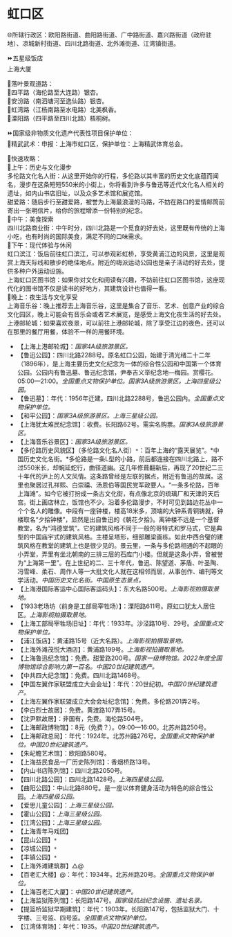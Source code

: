 # 虹口区  
🌐所辖行政区：欧阳路街道、曲阳路街道、广中路街道、嘉兴路街道（政府驻地）、凉城新村街道、四川北路街道、北外滩街道、江湾镇街道。  

⏩五星级饭店  
上海大厦  

🧭落叶景观道路：  
🔸四平路（海伦路至大连路）银杏。  
🔸安汾路（南泗塘河至逸仙路）银杏。  
🔸虹湾路（江杨南路至水电路）北美枫香。  
🔸溧阳路（四平路至四川北路）梧桐树。  

⏩国家级非物质文化遗产代表性项目保护单位：  
🔸精武武术：申报：上海市虹口区，保护单位：上海精武体育总会。  

🧭快速攻略：  
🔸上午：历史与文化漫步  
多伦路文化名人街：从这里开始你的行程，多伦路以其丰富的历史文化底蕴而闻名，漫步在这条短短550米的小街上，你将看到许多与鲁迅等近代文化名人相关的遗址，如内山书店旧址，以及众多艺术馆和展览馆。  
甜爱路：随后步行至甜爱路，被誉为上海最浪漫的马路，不妨在路口的爱情邮筒前寄出一张明信片，给你的旅程增添一份特别的纪念。  
🔸中午：美食探索  
四川北路商业街：中午时分，四川北路是一个觅食的好去处，这里既有传统的上海小吃，也有时尚的国际美食，满足不同的口味需求。  
🔸下午：现代体验与休闲  
虹口滨江：饭后前往虹口滨江，可以参观彩虹桥，享受黄浦江边的风景，这里是观赏上海天际线和散步的绝佳地点。附近的嗨派运动公园也是亲子活动的好去处，提供多种户外运动设施。  
上海虹口区图书馆：如果你对文化和阅读有兴趣，不妨前往虹口区图书馆，这座现代化的图书馆不仅是读书的好地方，其建筑设计也值得一看。  
🔸晚上：夜生活与文化享受  
上海音乐谷：晚上推荐去上海音乐谷，这里是集合了音乐、艺术、创意产业的综合文化园区，晚上可能会有音乐会或者艺术展览，是感受上海文化夜生活的好去处。  
上港邮轮城：如果喜欢夜景，可以前往上港邮轮城，除了享受江边的夜色，还可以在那里的餐厅用餐，体验不一样的用餐环境。  

* 【上海上港邮轮城】：*国家4A级旅游景区。*  
* 【鲁迅公园】：四川北路2288号。原名虹口公园，始建于清光绪二十二年（1896年），是上海主要历史文化纪念为一体的综合性公园和中国第一个体育公园。公园内有鲁迅墓、鲁迅纪念馆，尹奉吉义举纪念地—梅园。赏樱花。05:00—21:00。*全国重点文物保护单位。国家3A级旅游景区。上海四星级公园。*  
* 【鲁迅墓】：年代：1956年迁建。四川北路2288号，鲁迅公园内。*全国重点文物保护单位。*  
* 【和平公园】：*国家3A级旅游景区。上海三星级公园。*  
* 【上海犹太难民纪念馆】：收费。长阳路62号。需实名购票。*国家3A级旅游景区。*  
* 【上海音乐谷景区】：*国家3A级旅游景区。*  
* 【多伦路历史风貌区】（多伦路文化名人街）`*`：百年上海的“露天展览”。*中国历史文化名街。*多伦路是一条L型的小路，前后都连接在四川北路上，路不过550米长，却蜿延蛇行，曲径道幽。这几年修葺翻新后，再现了20世纪二三十年代的沪上的人文风情。这条路曾经是左联的据点，附近有鲁迅的故居。这里也聚居过孔祥熙、白崇禧、汤恩伯等国民党军政要人。“一条多伦路，百年上海滩”。如今它被打扮成一条古文化街，有点像北京的琉璃厂和天津的天后宫。街上画店林立，饭馆也不少。沿着多伦路漫步，不时可见到路边花丛中一个个名人的雕像。中段有一座钟楼，楼高18米多，顶端的大钟系青铜铸就，钟楼取名“夕拾钟楼”，显然是出自鲁迅的《朝花夕拾》。离钟楼不远是一个基督教堂，名为“鸿德堂筑”。它的建筑风格不同于一般的哥特式和罗马式，它是典型的中国庙宇式的建筑风格。主楼呈塔形，细部雕梁画栋。如此中西合璧的建筑风格在教堂的建筑上也是很少见的。景云里，一条与多伦路相通的不起眼的小弄堂，弄里有坐北朝南的三排三层的石库门小楼。但就是这条小弄，曾被誉为“上海第一里”。在上世纪的二、三十年代，鲁迅、陈望道、茅盾、叶圣陶、冯雪峰、柔石、周作人等一大批文化人就在这相邻而居，从事创作、编刊等文学活动。*中国历史文化名街。中国原生态景点。*  
* 【上海港国际客运中心国际客运码头】：东大名路500号。*上海影视拍摄取景地。*  
* 【1933老场坊（前身是工部局宰牲场）】：溧阳路611号。原虹口犹太人居住区。*上海影视拍摄取景地。*  
* 【上海工部局宰牲场旧址】：年代：1933年。沙泾路10号、29号。*全国重点文物保护单位。*  
* 【浦江饭店】：黄浦路15号（近大名路）。*上海影视拍摄取景地。*  
* 【上海外滩茂悦大酒店】：黄浦路199号。*上海影视拍摄取景地。*  
* 【上海鲁迅纪念馆】：免费。甜爱路200号。*国家一级博物馆。2022年度全国博物馆综合影响力第一百名。中国20世纪建筑遗产。*  
* 【中共四大纪念馆】：免费。四川北路1468号。  
* 【中国左翼作家联盟成立大会会址】：年代：20世纪初。*中国20世纪建筑遗产。*  
* 【上海左翼作家联盟成立大会会址纪念馆】：免费。多伦路201弄2号。  
* 【李白烈士故居】：免费。黄渡路107弄15号。  
* 【沈尹默故居】：非国有，免费。海伦路504号。  
* 【上海邮政博物馆】：8元（免费？）。09:00—16:00。北苏州路250号。  
* 【上海邮政总局】：年代：1924年。北苏州路276号。*全国重点文物保护单位。中国20世纪建筑遗产。*  
* 【朱屺瞻艺术馆】：欧阳路580号。  
* 【上海益民食品一厂历史陈列馆】：香烟桥路13号。  
* 【内山书店陈列馆】：四川北路2050号。  
* 【四川北路公园】：四川北路1428号。*上海四星级公园。*  
* 【曲阳公园】：中山北路880号。是一座以体育健身活动为特色的综合性公园。*上海四星级公园。*  
* 【爱思儿童公园】：*上海三星级公园。*  
* 【霍山公园】：*上海三星级公园。*  
* 【江湾公园】：*上海三星级公园。*  
* 【上海青年马戏团】  
* 【昆山公园】`*`  
* 【凉城公园】`*`  
* 【丰镇公园】`*`  
* 【上海外滩建筑群】△@  
* 【百老汇大楼】@：年代：1934年。北苏州路20号。*全国重点文物保护单位。*  
* 【上海百老汇大厦】：*中国20世纪建筑遗产。*  
* 【上海监狱陈列馆】：长阳路147号。*国家级抗战纪念设施、遗址名录。*  
* 【提篮桥监狱早期建筑】：年代：1903年。长阳路147号，包括监狱大门、十字楼、三号监、四号监。*全国重点文物保护单位。*  
* 【江湾体育场】：年代：1935。*中国20世纪建筑遗产。*  
